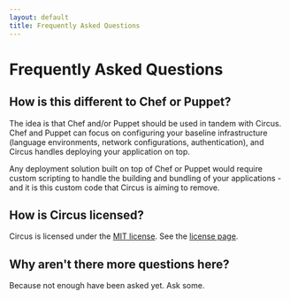 ```yaml
---
layout: default
title: Frequently Asked Questions
---
```

# Frequently Asked Questions

## How is this different to Chef or Puppet?
The idea is that Chef and/or Puppet should be used in tandem with Circus. Chef and
Puppet can focus on configuring your baseline infrastructure (language environments,
network configurations, authentication), and Circus handles deploying your application
on top.

Any deployment solution built on top of Chef or Puppet would require custom scripting
to handle the building and bundling of your applications - and it is this custom code
that Circus is aiming to remove.

## How is Circus licensed?
Circus is licensed under the <a href="http://www.opensource.org/licenses/mit-license.php">MIT license</a>. See the <a href="/license.html">license page</a>.

## Why aren't there more questions here?
Because not enough have been asked yet. Ask some.
